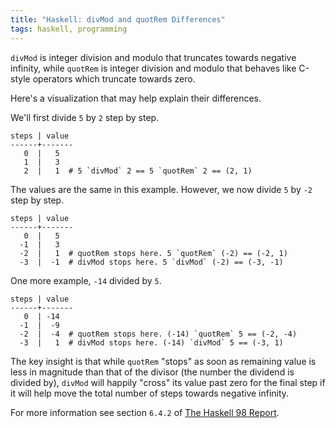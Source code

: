 ```yaml
---
title: "Haskell: divMod and quotRem Differences"
tags: haskell, programming
---
```


`divMod` is integer division and modulo that truncates towards negative
infinity, while `quotRem` is integer division and modulo that behaves like
C-style operators which truncate towards zero.

Here's a visualization that may help explain their differences.

We'll first divide `5` by `2` step by step.

```
steps | value
------+-------
   0  |   5
   1  |   3
   2  |   1  # 5 `divMod` 2 == 5 `quotRem` 2 == (2, 1)
```

The values are the same in this example. However, we now divide `5` by `-2`
step by step.


```
steps | value
------+-------
   0  |   5
  -1  |   3
  -2  |   1  # quotRem stops here. 5 `quotRem` (-2) == (-2, 1)
  -3  |  -1  # divMod stops here. 5 `divMod` (-2) == (-3, -1)
```

One more example, `-14` divided by `5`.

```
steps | value
------+-------
   0  | -14
  -1  |  -9
  -2  |  -4  # quotRem stops here. (-14) `quotRem` 5 == (-2, -4)
  -3  |   1  # divMod stops here. (-14) `divMod` 5 == (-3, 1)
```

The key insight is that while `quotRem` "stops" as soon as remaining value is
less in magnitude than that of the divisor (the number the dividend is divided
by), `divMod` will happily "cross" its value past zero for the final step if it
will help move the total number of steps towards negative infinity.

For more information see section `6.4.2` of [The Haskell 98
Report](https://www.haskell.org/onlinereport/basic.html).
